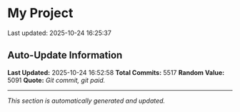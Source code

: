 # My Project


Last updated: 2025-10-24 16:25:37




















































































































































































































































































































































































































































































































































































































































































































































































































































































































































































































































































































































































































































































































































































































































































































































































































































































































































































































































































































































































































































































































































































































































































































































































































































































































































































































































































































































































































































































































































































































































































































































































































































































































































































































































































































































































































































































































































































































































































































































































































































































































































































































































































































































































































































































































































































































































































































































































































































































































































































































































































































































































































































































































































































































































































































































































































































































































































































































































































































































































































































































































































## Auto-Update Information

**Last Updated:** 2025-10-24 16:52:58
**Total Commits:** 5517
**Random Value:** 5091
**Quote:** _Git commit, git paid._

---
_This section is automatically generated and updated._